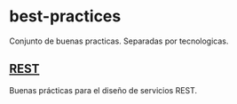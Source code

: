 # best-practices
Conjunto de buenas practicas. Separadas por tecnologicas.

## [REST](./REST/rest-best-practices.md)
Buenas prácticas para el diseño de servicios REST.